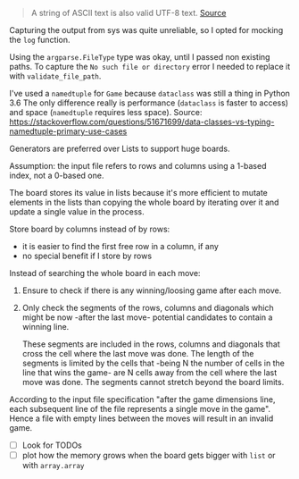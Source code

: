 > A string of ASCII text is also valid UTF-8 text.
> [Source](https://docs.python.org/3/howto/unicode.html)

Capturing the output from sys was quite unreliable, so I opted for mocking the `log` function.

Using the `argparse.FileType` type was okay, until I passed non existing paths. To capture the `No such file or directory` error I needed to replace it with `validate_file_path`.

I've used a `namedtuple` for `Game` because `dataclass` was still a thing in Python 3.6
The only difference really is performance (`dataclass` is faster to access) and space (`namedtuple` requires less space).
Source: https://stackoverflow.com/questions/51671699/data-classes-vs-typing-namedtuple-primary-use-cases

Generators are preferred over Lists to support huge boards.

Assumption: the input file refers to rows and columns using a 1-based index, not a 0-based one.

The board stores its value in lists because it's more efficient to mutate elements in the lists than copying the whole board by iterating over it and update a single value in the process.

Store board by columns instead of by rows:
  - it is easier to find the first free row in a column, if any
  - no special benefit if I store by rows

Instead of searching the whole board in each move:

  1. Ensure to check if there is any winning/loosing game after each move.

  2. Only check the segments of the rows, columns and diagonals which might be
     now -after the last move- potential candidates to contain a winning line.

     These segments are included in the rows, columns and diagonals that cross
     the cell where the last move was done. The length of the segments is
     limited by the cells that -being N the number of cells in the line that
     wins the game- are N cells away from the cell where the last move was
     done. The segments cannot stretch beyond the board limits.

According to the input file specification "after the game dimensions line, each
subsequent line of the file represents a single move in the game". Hence a file
with empty lines between the moves will result in an invalid game.

- [ ] Look for TODOs
- [ ] plot how the memory grows when the board gets bigger with `list` or with `array.array`
